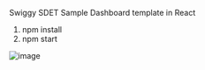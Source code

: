 Swiggy SDET Sample Dashboard template in React

1. npm install
2. npm start

![image](https://user-images.githubusercontent.com/10844009/128865604-6afc2e56-9695-4e0e-a186-5b379eed4477.png)
